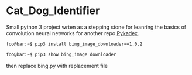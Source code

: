# Cat_Dog_Identifier

Small python 3 project wrten as a stepping stone for leanring the basics of convolution neural networks for another repo [Pykadex](www.github.com/sudini1412/Pykadex).

```bash
foo@bar:~$ pip3 install bing_image_downloader==1.0.2
```
```bash
foo@bar:~$ pip3 show bing_image downloader
```

then replace bing.py with replacement file